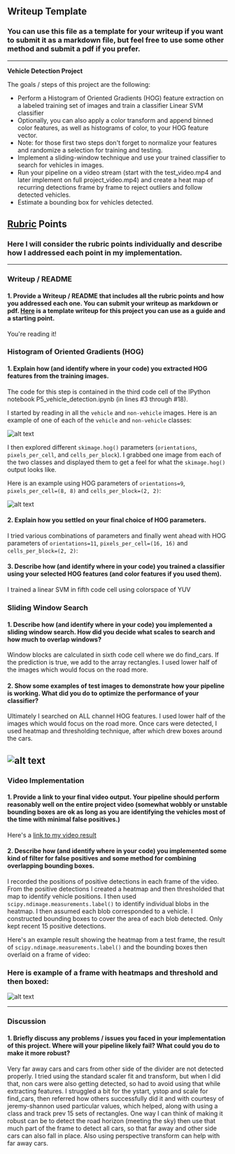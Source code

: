 ## Writeup Template
### You can use this file as a template for your writeup if you want to submit it as a markdown file, but feel free to use some other method and submit a pdf if you prefer.

---

**Vehicle Detection Project**

The goals / steps of this project are the following:

* Perform a Histogram of Oriented Gradients (HOG) feature extraction on a labeled training set of images and train a classifier Linear SVM classifier
* Optionally, you can also apply a color transform and append binned color features, as well as histograms of color, to your HOG feature vector. 
* Note: for those first two steps don't forget to normalize your features and randomize a selection for training and testing.
* Implement a sliding-window technique and use your trained classifier to search for vehicles in images.
* Run your pipeline on a video stream (start with the test_video.mp4 and later implement on full project_video.mp4) and create a heat map of recurring detections frame by frame to reject outliers and follow detected vehicles.
* Estimate a bounding box for vehicles detected.

[//]: # (Image References)
[image1]: ./examples/car_not_car.png
[image2]: ./examples/hog.png
[image3]: ./examples/sliding_windows.jpg
[image4]: ./examples/detectcars.png
[image5]: ./examples/heatThresBox.png
[image6]: ./examples/labels_map.png
[image7]: ./examples/output_bboxes.png
[video1]: ./project_video.mp4

## [Rubric](https://review.udacity.com/#!/rubrics/513/view) Points
### Here I will consider the rubric points individually and describe how I addressed each point in my implementation.  

---
### Writeup / README

#### 1. Provide a Writeup / README that includes all the rubric points and how you addressed each one.  You can submit your writeup as markdown or pdf.  [Here](https://github.com/udacity/CarND-Vehicle-Detection/blob/master/writeup_template.md) is a template writeup for this project you can use as a guide and a starting point.  

You're reading it!

### Histogram of Oriented Gradients (HOG)

#### 1. Explain how (and identify where in your code) you extracted HOG features from the training images.

The code for this step is contained in the third code cell of the IPython notebook P5_vehicle_detection.ipynb (in lines #3 through #18).  

I started by reading in all the `vehicle` and `non-vehicle` images.  Here is an example of one of each of the `vehicle` and `non-vehicle` classes:

![alt text][image1]

I then explored  different `skimage.hog()` parameters (`orientations`, `pixels_per_cell`, and `cells_per_block`).  I grabbed one image from each of the two classes and displayed them to get a feel for what the `skimage.hog()` output looks like.

Here is an example using HOG parameters of `orientations=9`, `pixels_per_cell=(8, 8)` and `cells_per_block=(2, 2)`:


![alt text][image2]

#### 2. Explain how you settled on your final choice of HOG parameters.

I tried various combinations of parameters and finally went ahead with HOG parameters of `orientations=11`, `pixels_per_cell=(16, 16)` and `cells_per_block=(2, 2)`:

#### 3. Describe how (and identify where in your code) you trained a classifier using your selected HOG features (and color features if you used them).

I trained a linear SVM in fifth code cell using colorspace of YUV 

### Sliding Window Search

#### 1. Describe how (and identify where in your code) you implemented a sliding window search.  How did you decide what scales to search and how much to overlap windows?

Window blocks are calculated in sixth code cell where we do find_cars. If the prediction is true, we add to the array rectangles. I used lower half of the images which would focus on the road more.

#### 2. Show some examples of test images to demonstrate how your pipeline is working.  What did you do to optimize the performance of your classifier?

Ultimately I searched on ALL channel HOG features. I used lower half of the images which would focus on the road more. Once cars were detected, I used heatmap and thresholding technique, after which drew boxes around the cars.

![alt text][image4]
---

### Video Implementation

#### 1. Provide a link to your final video output.  Your pipeline should perform reasonably well on the entire project video (somewhat wobbly or unstable bounding boxes are ok as long as you are identifying the vehicles most of the time with minimal false positives.)
Here's a [link to my video result](./project_video_out_ver3.mp4)


#### 2. Describe how (and identify where in your code) you implemented some kind of filter for false positives and some method for combining overlapping bounding boxes.

I recorded the positions of positive detections in each frame of the video.  From the positive detections I created a heatmap and then thresholded that map to identify vehicle positions.  I then used `scipy.ndimage.measurements.label()` to identify individual blobs in the heatmap.  I then assumed each blob corresponded to a vehicle.  I constructed bounding boxes to cover the area of each blob detected.  Only kept recent 15 positive detections.

Here's an example result showing the heatmap from a test frame, the result of `scipy.ndimage.measurements.label()` and the bounding boxes then overlaid on a frame of video:

### Here is example of a frame with heatmaps and threshold and then boxed:

![alt text][image5]




---

### Discussion

#### 1. Briefly discuss any problems / issues you faced in your implementation of this project.  Where will your pipeline likely fail?  What could you do to make it more robust?


Very far away cars and cars from other side of the divider are not detected properly. I tried using the standard scaler fit and transform, but when I did that, non cars were also getting detected, so had to avoid using that while extracting features. I struggled a bit for the ystart, ystop and scale for find_cars, then referred how others successfully did it and with courtesy of jeremy-shannon used particular values, which helped, along with using a class and track prev 15 sets of rectangles. One way I can think of making it robust can be to detect the road horizon (meeting the sky) then use that much part of the frame to detect all cars, so that far away and other side cars can also fall in place. Also using perspective transform can help with far away cars.
